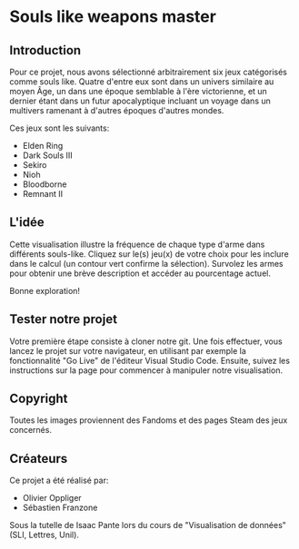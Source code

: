 # Souls like weapons master

## Introduction
Pour ce projet, nous avons sélectionné arbitrairement six jeux catégorisés comme souls like. Quatre d'entre eux sont dans un univers similaire au moyen Âge, un dans une époque semblable à l'ère victorienne, et un dernier étant dans un futur apocalyptique incluant un voyage dans un multivers ramenant à d'autres époques d'autres mondes.

Ces jeux sont les suivants:

- Elden Ring
- Dark Souls III
- Sekiro
- Nioh
- Bloodborne
- Remnant II

## L'idée
Cette visualisation illustre la fréquence de chaque type d'arme dans différents souls-like. Cliquez sur le(s) jeu(x) de votre choix pour les inclure dans le calcul (un contour vert confirme la sélection). Survolez les armes pour obtenir une brève description et accéder au pourcentage actuel.

Bonne exploration!

## Tester notre projet
Votre première étape consiste à cloner notre git. Une fois effectuer, vous lancez le projet sur votre navigateur, en utilisant par exemple la fonctionnalité "Go Live" de l'éditeur Visual Studio Code.
Ensuite, suivez les instructions sur la page pour commencer à manipuler notre visualisation.

## Copyright
Toutes les images proviennent des Fandoms et des pages Steam des jeux concernés.

## Créateurs
Ce projet a été réalisé par:
- Olivier Oppliger
- Sébastien Franzone

Sous la tutelle de Isaac Pante lors du cours de "Visualisation de données" (SLI, Lettres, Unil).